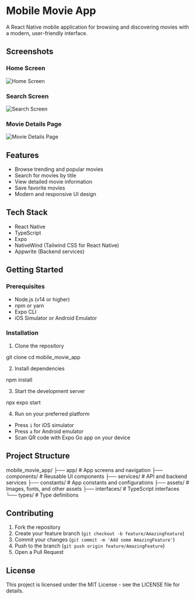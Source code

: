 # Mobile Movie App

A React Native mobile application for browsing and discovering movies with a modern, user-friendly interface.

## Screenshots

### Home Screen
![Home Screen](assets/images/homescreen.png)

### Search Screen
![Search Screen](assets/images/search.png)

### Movie Details Page
![Movie Details Page](assets/images/moviepage.png)

## Features

- Browse trending and popular movies
- Search for movies by title
- View detailed movie information
- Save favorite movies
- Modern and responsive UI design

## Tech Stack

- React Native
- TypeScript
- Expo
- NativeWind (Tailwind CSS for React Native)
- Appwrite (Backend services)

## Getting Started

### Prerequisites

- Node.js (v14 or higher)
- npm or yarn
- Expo CLI
- iOS Simulator or Android Emulator

### Installation

1. Clone the repository

git clone <repository-url>
cd mobile_movie_app


2. Install dependencies

npm install


3. Start the development server

npx expo start


4. Run on your preferred platform
- Press `i` for iOS simulator
- Press `a` for Android emulator
- Scan QR code with Expo Go app on your device

## Project Structure


mobile_movie_app/
├── app/                    # App screens and navigation
├── components/             # Reusable UI components
├── services/              # API and backend services
├── constants/             # App constants and configurations
├── assets/                # Images, fonts, and other assets
├── interfaces/            # TypeScript interfaces
└── types/                 # Type definitions


## Contributing

1. Fork the repository
2. Create your feature branch (`git checkout -b feature/AmazingFeature`)
3. Commit your changes (`git commit -m 'Add some AmazingFeature'`)
4. Push to the branch (`git push origin feature/AmazingFeature`)
5. Open a Pull Request

## License

This project is licensed under the MIT License - see the LICENSE file for details.